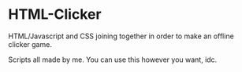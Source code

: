# HTML-Clicker
HTML/Javascript and CSS joining together in order to make  an offline clicker game.

Scripts all made by me.
You can use this however you want, idc.
